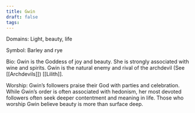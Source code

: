 ```yaml
---
title: Gwin
draft: false
tags:
---
```

Domains: Light, beauty, life

Symbol: Barley and rye

Bio: Gwin is the Goddess of joy and beauty. She is strongly associated with wine and spirits. Gwin is the natural enemy and rival of the archdevil (See [[Archdevils]]) [[Lilith]]. 

Worship: Gwin’s followers praise their God with parties and celebration. While Gwin’s order is often associated with hedonism, her most devoted followers often seek deeper contentment and meaning in life. Those who worship Gwin believe beauty is more than surface deep. 